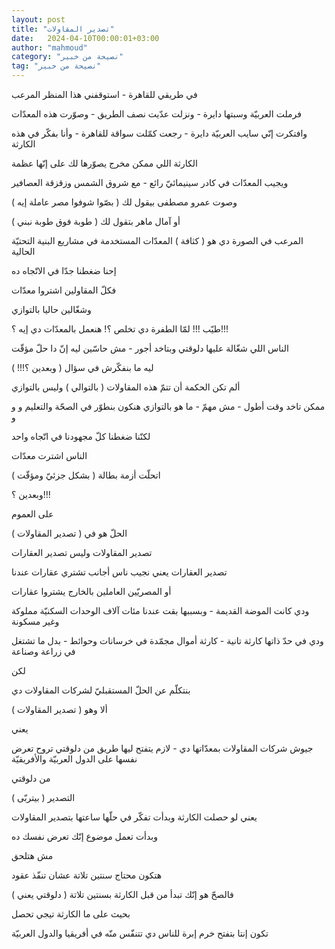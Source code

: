 ```yaml
---
layout: post
title: "تصدير المقاولات"
date:   2024-04-10T00:00:01+03:00
author: "mahmoud"
category: "نصيحة من خبير"
tag: "نصيحة من خبير"
---
```



في طريقي للقاهرة - استوقفني هذا المنظر المرعب

فرملت العربيّة وسبتها دايرة - ونزلت عدّيت نصف الطريق -
وصوّرت هذه المعدّات

وافتكرت إنّي سايب العربيّة دايرة - رجعت كمّلت سواقة
للقاهرة - وأنا بفكّر في هذه الكارثة




الكارثة اللي ممكن مخرج يصوّرها لك على إنّها عظمة

ويجيب المعدّات في كادر سينيمائيّ رائع - مع شروق الشمس
وزقزقة العصافير

وصوت عمرو مصطفى بيقول لك ( بصّوا شوفوا مصر عاملة
إيه )

أو آمال ماهر بتقول لك ( طوبة فوق طوبة نبني )




المرعب في الصورة دي هو ( كثافة ) المعدّات المستخدمة في
مشاريع البنية التحتيّة الحالية

إحنا ضغطنا جدّا في الاتّجاه ده

فكلّ المقاولين اشتروا معدّات

وشغّالين حاليا بالتوازي




طيّب !!! لمّا الطفرة دي تخلص ؟! هنعمل بالمعدّات دي إيه
؟!!!

الناس اللي شغّالة عليها دلوقتي وبتاخد أجور - مش حاسّين ليه
إنّ دا حلّ مؤقّت

ليه ما بنفكّرش في سؤال ( وبعدين ؟!!! )




ألم تكن الحكمة أن تتمّ هذه المقاولات ( بالتوالي ) وليس
بالتوازي

ممكن تاخد وقت أطول - مش مهمّ - ما هو بالتوازي هنكون بنطوّر
في الصحّة والتعليم و و و




لكنّنا ضغطنا كلّ مجهودنا في اتّجاه واحد

الناس اشترت معدّات

اتحلّت أزمة بطالة ( بشكل جزئيّ ومؤقّت )

وبعدين ؟!!!




على العموم

الحلّ هو في ( تصدير المقاولات )

تصدير المقاولات وليس تصدير العقارات




تصدير العقارات يعني نجيب ناس أجانب تشتري عقارات
عندنا

أو المصريّين العاملين بالخارج يشتروا عقارات

ودي كانت الموضة القديمة - وبسببها بقت عندنا مئات آلاف
الوحدات السكنيّة مملوكة وغير مسكونة

ودي في حدّ ذاتها كارثة تانية - كارثة أموال مجمّدة في
خرسانات وحوائط - بدل ما تشتغل في زراعة وصناعة




لكن

بنتكلّم عن الحلّ المستقبليّ لشركات المقاولات دي

ألا وهو ( تصدير المقاولات )

يعني

جيوش شركات المقاولات بمعدّاتها دي - لازم يتفتح ليها طريق
من دلوقتي تروح تعرض نفسها على الدول العربيّة والأفريقيّة

من دلوقتي




التصدير ( بيتربّى )

يعني لو حصلت الكارثة وبدأت تفكّر في حلّها ساعتها بتصدير
المقاولات

وبدأت تعمل موضوع إنّك تعرض نفسك ده

مش هتلحق

هتكون محتاج سنتين تلاتة عشان تنفّذ عقود




فالصحّ هو إنّك تبدأ من قبل الكارثة بسنتين تلاتة ( دلوقتي
يعني )

بحيث على ما الكارثة تيجي تحصل

تكون إنتا بتفتح خرم إبرة للناس دي تتنفّس منّه في أفريقيا
والدول العربيّة
